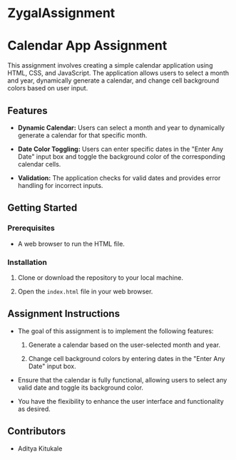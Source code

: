 # ZygalAssignment


# Calendar App Assignment

This assignment involves creating a simple calendar application using HTML, CSS, and JavaScript. The application allows users to select a month and year, dynamically generate a calendar, and change cell background colors based on user input.

## Features

- **Dynamic Calendar:** Users can select a month and year to dynamically generate a calendar for that specific month.

- **Date Color Toggling:** Users can enter specific dates in the "Enter Any Date" input box and toggle the background color of the corresponding calendar cells.

- **Validation:** The application checks for valid dates and provides error handling for incorrect inputs.

## Getting Started

### Prerequisites

- A web browser to run the HTML file.

### Installation

1. Clone or download the repository to your local machine.

2. Open the `index.html` file in your web browser.

## Assignment Instructions

- The goal of this assignment is to implement the following features:

    1. Generate a calendar based on the user-selected month and year.

    2. Change cell background colors by entering dates in the "Enter Any Date" input box.

- Ensure that the calendar is fully functional, allowing users to select any valid date and toggle its background color.

- You have the flexibility to enhance the user interface and functionality as desired.

## Contributors

- Aditya Kitukale
